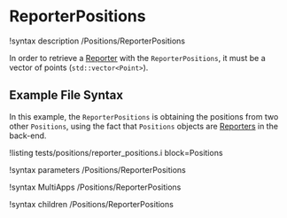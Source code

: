 # ReporterPositions

!syntax description /Positions/ReporterPositions

In order to retrieve a [Reporter](syntax/Reporters/index.md) with the `ReporterPositions`,
it must be a vector of points (`std::vector<Point>`).

## Example File Syntax

In this example, the `ReporterPositions` is obtaining the positions from two other
`Positions`, using the fact that `Positions` objects are [Reporters](syntax/Reporters/index.md)
in the back-end.

!listing tests/positions/reporter_positions.i block=Positions

!syntax parameters /Positions/ReporterPositions

!syntax MultiApps /Positions/ReporterPositions

!syntax children /Positions/ReporterPositions
